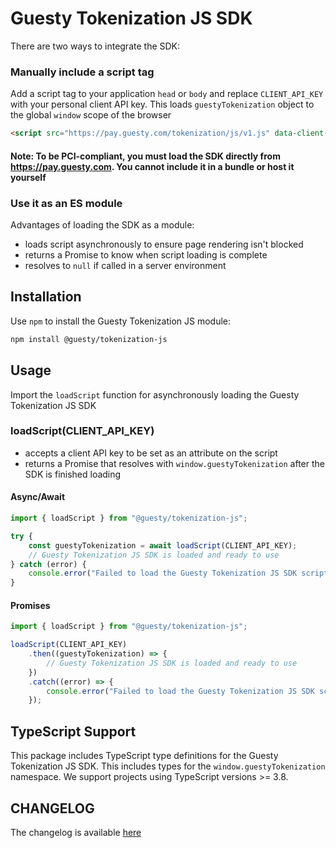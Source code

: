 # Guesty Tokenization JS SDK

There are two ways to integrate the SDK:

### Manually include a script tag

Add a script tag to your application ``head`` or ``body`` and replace ``CLIENT_API_KEY`` with your personal client API key.
This loads ``guestyTokenization`` object to the global ``window`` scope of the browser

```html
<script src="https://pay.guesty.com/tokenization/js/v1.js" data-client-api-key="CLIENT_API_KEY"></script>
```

#### Note: To be PCI-compliant, you must load the SDK directly from https://pay.guesty.com. You cannot include it in a bundle or host it yourself

### Use it as an ES module

Advantages of loading the SDK as a module:

- loads script asynchronously to ensure page rendering isn't blocked
- returns a Promise to know when script loading is complete
- resolves to ``null`` if called in a server environment

## Installation

Use ``npm`` to install the Guesty Tokenization JS module:

```sh
npm install @guesty/tokenization-js
```

## Usage

Import the ``loadScript`` function for asynchronously loading the Guesty Tokenization JS SDK


### loadScript(CLIENT_API_KEY)

-   accepts a client API key to be set as an attribute on the script
-   returns a Promise that resolves with `window.guestyTokenization` after the SDK is finished loading

#### Async/Await

```js
import { loadScript } from "@guesty/tokenization-js";

try {
    const guestyTokenization = await loadScript(CLIENT_API_KEY);
    // Guesty Tokenization JS SDK is loaded and ready to use
} catch (error) {
    console.error("Failed to load the Guesty Tokenization JS SDK script", error);
}
```

#### Promises

```js
import { loadScript } from "@guesty/tokenization-js";

loadScript(CLIENT_API_KEY)
    .then((guestyTokenization) => {
        // Guesty Tokenization JS SDK is loaded and ready to use
    })
    .catch((error) => {
        console.error("Failed to load the Guesty Tokenization JS SDK script", error);
    });
```

## TypeScript Support

This package includes TypeScript type definitions for the Guesty Tokenization JS SDK. This includes types for the `window.guestyTokenization` namespace. We support projects using TypeScript versions >= 3.8.

## CHANGELOG

The changelog is available [here](https://github.com/guestyorg/tokenization-js/blob/master/CHANGELOG.md)
